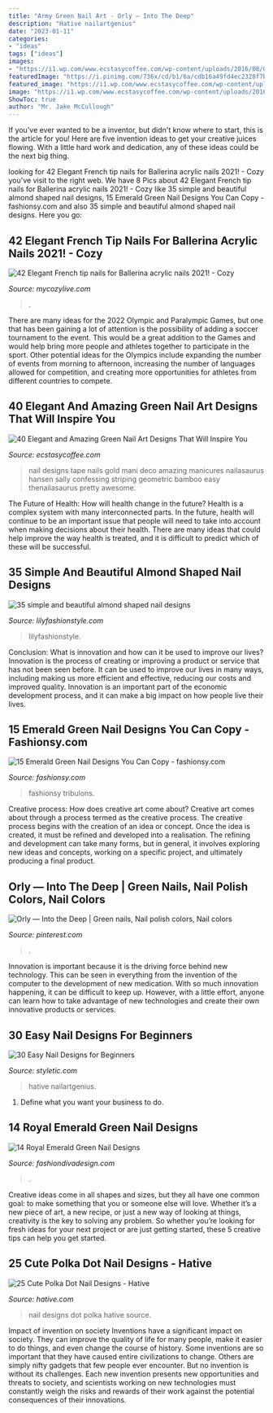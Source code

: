 ```yaml
---
title: "Army Green Nail Art - Orly — Into The Deep"
description: "Hative nailartgenius"
date: "2023-01-11"
categories:
- "ideas"
tags: ["ideas"]
images:
- "https://i1.wp.com/www.ecstasycoffee.com/wp-content/uploads/2016/08/Green-and-Gold-Geometric-Nail-Designs-with-Nail-Tape.jpg"
featuredImage: "https://i.pinimg.com/736x/cd/b1/6a/cdb16a49fd4ec2328f7b558a87e9de68.jpg"
featured_image: "https://i1.wp.com/www.ecstasycoffee.com/wp-content/uploads/2016/08/Green-and-Gold-Geometric-Nail-Designs-with-Nail-Tape.jpg"
image: "https://i1.wp.com/www.ecstasycoffee.com/wp-content/uploads/2016/08/Green-and-Gold-Geometric-Nail-Designs-with-Nail-Tape.jpg"
ShowToc: true
author: "Mr. Jake McCullough"
---
```



If you've ever wanted to be a inventor, but didn't know where to start, this is the article for you! Here are five invention ideas to get your creative juices flowing. With a little hard work and dedication, any of these ideas could be the next big thing.

	

		
looking for 42 Elegant French tip nails for Ballerina acrylic nails 2021! - Cozy you've visit to the right web. We have 8 Pics about 42 Elegant French tip nails for Ballerina acrylic nails 2021! - Cozy like 35 simple and beautiful almond shaped nail designs, 15 Emerald Green Nail Designs You Can Copy - fashionsy.com and also 35 simple and beautiful almond shaped nail designs. Here you go:
		
    
## 42 Elegant French Tip Nails For Ballerina Acrylic Nails 2021! - Cozy

<img loading=lazy src="https://mycozylive.com/wp-content/uploads/2021/03/39.png" onerror="this.onerror=null;this.src='https://tse2.mm.bing.net/th?id=OIP.LjeVZim8wBzmBVNgq-Li-QHaKY&amp;pid=15.1';" alt="42 Elegant French tip nails for Ballerina acrylic nails 2021! - Cozy">

_Source: mycozylive.com_

>. 

	

There are many ideas for the 2022 Olympic and Paralympic Games, but one that has been gaining a lot of attention is the possibility of adding a soccer tournament to the event. This would be a great addition to the Games and would help bring more people and athletes together to participate in the sport. Other potential ideas for the Olympics include expanding the number of events from morning to afternoon, increasing the number of languages allowed for competition, and creating more opportunities for athletes from different countries to compete.

    
## 40 Elegant And Amazing Green Nail Art Designs That Will Inspire You

<img loading=lazy src="https://i1.wp.com/www.ecstasycoffee.com/wp-content/uploads/2016/08/Green-and-Gold-Geometric-Nail-Designs-with-Nail-Tape.jpg" onerror="this.onerror=null;this.src='https://tse4.mm.bing.net/th?id=OIP.N4BUGmw7GWMX5TypvBN6sAHaJQ&amp;pid=15.1';" alt="40 Elegant and Amazing Green Nail Art Designs That Will Inspire You">

_Source: ecstasycoffee.com_

>nail designs tape nails gold mani deco amazing manicures nailasaurus hansen sally confessing striping geometric bamboo easy thenailasaurus pretty awesome. 

	

The Future of Health: How will health change in the future?
Health is a complex system with many interconnected parts. In the future, health will continue to be an important issue that people will need to take into account when making decisions about their health. There are many ideas that could help improve the way health is treated, and it is difficult to predict which of these will be successful.

    
## 35 Simple And Beautiful Almond Shaped Nail Designs

<img loading=lazy src="https://lilyfashionstyle.com/wp-content/uploads/2021/04/33-4-769x1154.jpg" onerror="this.onerror=null;this.src='https://tse1.mm.bing.net/th?id=OIP.gUrL4l83LpXQjiZvNi5dVwHaLH&amp;pid=15.1';" alt="35 simple and beautiful almond shaped nail designs">

_Source: lilyfashionstyle.com_

>lilyfashionstyle. 

	

Conclusion: What is innovation and how can it be used to improve our lives?
Innovation is the process of creating or improving a product or service that has not been seen before. It can be used to improve our lives in many ways, including making us more efficient and effective, reducing our costs and improved quality. Innovation is an important part of the economic development process, and it can make a big impact on how people live their lives.

    
## 15 Emerald Green Nail Designs You Can Copy - Fashionsy.com

<img loading=lazy src="https://fashionsy.com/wp-content/uploads/2015/12/celtic-nail-art-celtique-saint-patrick-saint-george-a-england-swatch-stamping-bundle-monster-barry-m-foils-effect-manucure-vertt-et-dore-bague-claddagh-buffy-2.jpg" onerror="this.onerror=null;this.src='https://tse3.mm.bing.net/th?id=OIP.w4WcxjqIrB-UimlgUJsrLAHaJ3&amp;pid=15.1';" alt="15 Emerald Green Nail Designs You Can Copy - fashionsy.com">

_Source: fashionsy.com_

>fashionsy tribulons. 

	

Creative process: How does creative art come about?
Creative art comes about through a process termed as the creative process. The creative process begins with the creation of an idea or concept. Once the idea is created, it must be refined and developed into a realisation. The refining and development can take many forms, but in general, it involves exploring new ideas and concepts, working on a specific project, and ultimately producing a final product.

    
## Orly — Into The Deep | Green Nails, Nail Polish Colors, Nail Colors

<img loading=lazy src="https://i.pinimg.com/736x/cd/b1/6a/cdb16a49fd4ec2328f7b558a87e9de68.jpg" onerror="this.onerror=null;this.src='https://tse1.mm.bing.net/th?id=OIP.QSvA2C4kQHCmzkTd7PXMtQHaHa&amp;pid=15.1';" alt="Orly — Into the Deep | Green nails, Nail polish colors, Nail colors">

_Source: pinterest.com_

>. 

	

Innovation is important because it is the driving force behind new technology. This can be seen in everything from the invention of the computer to the development of new medication. With so much innovation happening, it can be difficult to keep up. However, with a little effort, anyone can learn how to take advantage of new technologies and create their own innovative products or services.

    
## 30 Easy Nail Designs For Beginners

<img loading=lazy src="https://styletic.com/wp-content/uploads/2014/11/easy-nail-designs/17-easy-nail-designs-for-beginners.jpg" onerror="this.onerror=null;this.src='https://tse2.mm.bing.net/th?id=OIP.0dxenuIZ7cM3W60aAK_9gAHaLH&amp;pid=15.1';" alt="30 Easy Nail Designs for Beginners">

_Source: styletic.com_

>hative nailartgenius. 

	

1. Define what you want your business to do.

    
## 14 Royal Emerald Green Nail Designs

<img loading=lazy src="https://www.fashiondivadesign.com/wp-content/uploads/2014/09/screen-shot-2013-02-28-at-11-29-16-am.png" onerror="this.onerror=null;this.src='https://tse2.mm.bing.net/th?id=OIP.IgKB0TXMvNfPhDDdTVA1ZQHaKS&amp;pid=15.1';" alt="14 Royal Emerald Green Nail Designs">

_Source: fashiondivadesign.com_

>. 

	

Creative ideas come in all shapes and sizes, but they all have one common goal: to make something that you or someone else will love. Whether it’s a new piece of art, a new recipe, or just a new way of looking at things, creativity is the key to solving any problem. So whether you’re looking for fresh ideas for your next project or are just getting started, these 5 creative tips can help you get started.

    
## 25 Cute Polka Dot Nail Designs - Hative

<img loading=lazy src="https://hative.com/wp-content/uploads/2014/11/polka-dot-nail-designs/24-cute-polka-dot-nail-designs.jpg" onerror="this.onerror=null;this.src='https://tse4.mm.bing.net/th?id=OIP.GFgKCyDmak66uHKgp-ksAgHaHa&amp;pid=15.1';" alt="25 Cute Polka Dot Nail Designs - Hative">

_Source: hative.com_

>nail designs dot polka hative source. 

	

Impact of invention on society
Inventions have a significant impact on society. They can improve the quality of life for many people, make it easier to do things, and even change the course of history. Some inventions are so important that they have caused entire civilizations to change. Others are simply nifty gadgets that few people ever encounter. But no invention is without its challenges. Each new invention presents new opportunities and threats to society, and scientists working on new technologies must constantly weigh the risks and rewards of their work against the potential consequences of their innovations.

